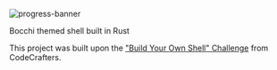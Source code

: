 ![progress-banner](https://a.storyblok.com/f/178900/1920x1080/9bfcfa3e11/d90ff80e64b545d88f1bab8e798f087f1670123606_main.jpg/m/filters:quality(95)format(webp))


Bocchi themed shell built in Rust


This project was built upon the ["Build Your Own Shell" Challenge](https://app.codecrafters.io/courses/shell/overview) from CodeCrafters.
